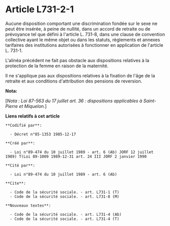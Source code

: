 # Article L731-2-1

Aucune disposition comportant une discrimination fondée sur le sexe ne peut être insérée, à peine de nullité, dans un accord
de retraite ou de prévoyance tel que défini à l'article L. 731-8, dans une clause de convention collective ayant le même
objet ou dans les statuts, règlements et annexes tarifaires des institutions autorisées à fonctionner en application de
l'article L. 731-1.

L'alinéa précédent ne fait pas obstacle aux dispositions relatives à la protection de la femme en raison de la maternité.

Il ne s'applique pas aux dispositions relatives à la fixation de l'âge de la retraite et aux conditions d'attribution des
pensions de reversion.

**Nota:**

[*Nota : Loi 87-563 du 17 juillet art. 36 : dispositions applicables à Saint-Pierre et Miquelon.*]

**Liens relatifs à cet article**

	**Codifié par**:

	  - Décret n°85-1353 1985-12-17

	**Créé par**:

	  - Loi n°89-474 du 10 juillet 1989 - art. 6 (Ab) JORF 12 juillet 1989) T(Loi 89-1009 1989-12-31 art. 24 III JORF 2 janvier 1990

	**Cité par**:

	  - Loi n°89-474 du 10 juillet 1989 - art. 6 (Ab)

	**Cite**:

	  - Code de la sécurité sociale. - art. L731-1 (T)
	  - Code de la sécurité sociale. - art. L731-8 (M)

	**Nouveaux textes**:

	  - Code de la sécurité sociale. - art. L731-4 (Ab)
	  - Code de la sécurité sociale. - art. L731-4 (T)
